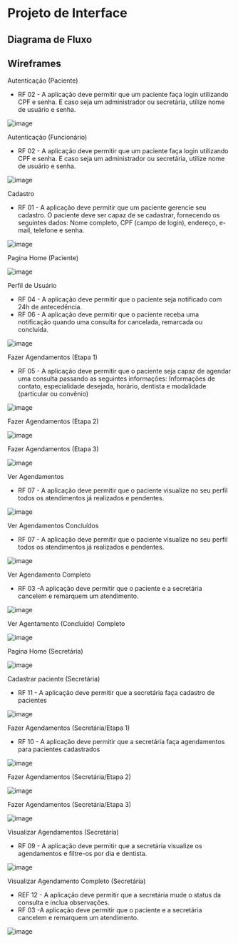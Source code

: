 
# Projeto de Interface

## Diagrama de Fluxo



## Wireframes

  Autenticação (Paciente)
- RF 02 - A aplicação deve permitir que um paciente faça login utilizando CPF e senha. E caso seja um administrador ou secretária, utilize nome de usuário e senha.
  
![image](https://github.com/ICEI-PUC-Minas-PMV-ADS/pmv-ads-2024-1-e2-proj-int-t5-odontoschedule/assets/107414711/eeff759f-ec7e-4cec-9a02-e649a991c4a4)

  Autenticação (Funcionário)
- RF 02 - A aplicação deve permitir que um paciente faça login utilizando CPF e senha. E caso seja um administrador ou secretária, utilize nome de usuário e senha.
  
![image](https://github.com/ICEI-PUC-Minas-PMV-ADS/pmv-ads-2024-1-e2-proj-int-t5-odontoschedule/assets/107414711/de3b5be4-d009-4e2b-a074-819a064348a0)

  Cadastro
- RF 01 - A aplicação deve permitir que um paciente gerencie seu cadastro. O paciente deve ser capaz de se cadastrar, fornecendo os seguintes dados: Nome completo, CPF (campo de login), endereço, e-mail, telefone e senha.
  
![image](https://github.com/ICEI-PUC-Minas-PMV-ADS/pmv-ads-2024-1-e2-proj-int-t5-odontoschedule/assets/107414711/7dc5e794-0539-4a75-b144-90f5942af303)

  Pagina Home (Paciente)
  
![image](https://github.com/ICEI-PUC-Minas-PMV-ADS/pmv-ads-2024-1-e2-proj-int-t5-odontoschedule/assets/107414711/cf0694ea-fbd8-4ab0-9dee-5009dcdd46f9)

  Perfil de Usuário
- RF 04 - A aplicação deve permitir que o paciente seja notificado com 24h de antecedência.
- RF 06 - A aplicação deve permitir que o paciente receba uma notificação quando uma consulta for cancelada, remarcada ou concluída.
  
![image](https://github.com/ICEI-PUC-Minas-PMV-ADS/pmv-ads-2024-1-e2-proj-int-t5-odontoschedule/assets/107414711/2cadf092-2c7a-4654-8204-63a1910eb8a1)

  Fazer Agendamentos (Etapa 1)
- RF 05 - A aplicação deve permitir que o paciente seja capaz de agendar uma consulta passando as seguintes informações: Informações de contato, especialidade desejada, horário, dentista e modalidade (particular ou convênio)
  
![image](https://github.com/ICEI-PUC-Minas-PMV-ADS/pmv-ads-2024-1-e2-proj-int-t5-odontoschedule/assets/107414711/5ae5b8fa-c794-4a5d-9b03-f8c5592e2103)

  Fazer Agendamentos (Etapa 2)

![image](https://github.com/ICEI-PUC-Minas-PMV-ADS/pmv-ads-2024-1-e2-proj-int-t5-odontoschedule/assets/107414711/61019168-8063-4555-9510-0aa0562402ed)


  Fazer Agendamentos (Etapa 3)
 
![image](https://github.com/ICEI-PUC-Minas-PMV-ADS/pmv-ads-2024-1-e2-proj-int-t5-odontoschedule/assets/107414711/dbaf1ba2-7225-4695-b960-16a3bafdaa42)

  Ver Agendamentos
- RF 07 - A aplicação deve permitir que o paciente visualize no seu perfil todos os atendimentos já realizados e pendentes.
  
![image](https://github.com/ICEI-PUC-Minas-PMV-ADS/pmv-ads-2024-1-e2-proj-int-t5-odontoschedule/assets/107414711/d06c02bc-3daa-46b2-917d-7c2afddadf6a)

  Ver Agendamentos Concluídos
- RF 07 - A aplicação deve permitir que o paciente visualize no seu perfil todos os atendimentos já realizados e pendentes.
  
![image](https://github.com/ICEI-PUC-Minas-PMV-ADS/pmv-ads-2024-1-e2-proj-int-t5-odontoschedule/assets/107414711/cfd98cd6-f4b3-4898-9200-ea10374d06c2)


  Ver Agendamento Completo
- RF 03 -A aplicação deve permitir que o paciente e a secretária cancelem e remarquem um atendimento.
  
![image](https://github.com/ICEI-PUC-Minas-PMV-ADS/pmv-ads-2024-1-e2-proj-int-t5-odontoschedule/assets/107414711/ea4b721c-2521-4eea-bd3a-d29d9135cb53)


  Ver Agentamento (Concluído) Completo
  
![image](https://github.com/ICEI-PUC-Minas-PMV-ADS/pmv-ads-2024-1-e2-proj-int-t5-odontoschedule/assets/107414711/1831c850-b9d7-4a9a-94d7-23a5dbd5c5a7)

  Pagina Home (Secretária)
  
![image](https://github.com/ICEI-PUC-Minas-PMV-ADS/pmv-ads-2024-1-e2-proj-int-t5-odontoschedule/assets/107414711/1b3f3065-36ee-44a8-9a19-3c463fb10a9c)

  Cadastrar paciente (Secretária)
- RF 11 - A aplicação deve permitir que a secretária faça cadastro de pacientes
  
![image](https://github.com/ICEI-PUC-Minas-PMV-ADS/pmv-ads-2024-1-e2-proj-int-t5-odontoschedule/assets/107414711/153b2b32-1e2e-436f-a6f8-b0607493e374)

  Fazer Agendamentos (Secretária/Etapa 1)
- RF 10 - A aplicação deve permitir que a secretária faça agendamentos para pacientes cadastrados
  
![image](https://github.com/ICEI-PUC-Minas-PMV-ADS/pmv-ads-2024-1-e2-proj-int-t5-odontoschedule/assets/107414711/89a65e84-3185-45de-bacb-32cecd3f4061)

  Fazer Agendamentos (Secretária/Etapa 2)
  
![image](https://github.com/ICEI-PUC-Minas-PMV-ADS/pmv-ads-2024-1-e2-proj-int-t5-odontoschedule/assets/107414711/fa6cd99c-2bfb-404b-9d69-aef3c49d1573)

  Fazer Agendamentos (Secretária/Etapa 3)
  
![image](https://github.com/ICEI-PUC-Minas-PMV-ADS/pmv-ads-2024-1-e2-proj-int-t5-odontoschedule/assets/107414711/d5296c4e-5168-418b-b947-04c10fc12420)

  Visualizar Agendamentos (Secretária)
- RF 09 - A aplicação deve permitir que a secretária visualize os agendamentos e filtre-os por dia e dentista.
  
![image](https://github.com/ICEI-PUC-Minas-PMV-ADS/pmv-ads-2024-1-e2-proj-int-t5-odontoschedule/assets/107414711/964a1dc4-08f4-4ef3-9538-8aaecd7fc0c1)

  Visualizar Agendamento Completo (Secretária)
- REF 12 - A aplicação deve permitir que a secretária mude o status da consulta e inclua observações.
- RF 03 -A aplicação deve permitir que o paciente e a secretária cancelem e remarquem um atendimento.
  
![image](https://github.com/ICEI-PUC-Minas-PMV-ADS/pmv-ads-2024-1-e2-proj-int-t5-odontoschedule/assets/107414711/fa8494ff-9ae5-4b40-bb82-422304551f27)






